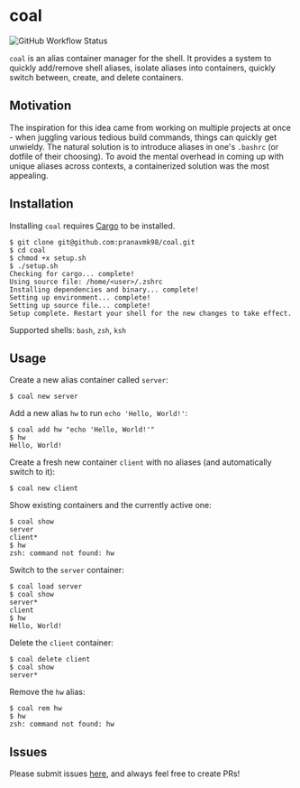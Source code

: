 # coal

![GitHub Workflow Status](https://img.shields.io/github/workflow/status/pranavmk98/coal/Rust)

`coal` is an alias container manager for the shell. It provides a system to quickly add/remove shell aliases, isolate aliases into containers, quickly switch between, create, and delete containers.


## Motivation

The inspiration for this idea came from working on multiple projects at once - when juggling various tedious build commands, things can quickly get unwieldy. The natural solution is to introduce aliases in one's `.bashrc` (or dotfile of their choosing). To avoid the mental overhead in coming up with unique aliases across contexts, a containerized solution was the most appealing.

## Installation

Installing `coal` requires [Cargo](https://crates.io/) to be installed.

```
$ git clone git@github.com:pranavmk98/coal.git
$ cd coal
$ chmod +x setup.sh
$ ./setup.sh
Checking for cargo... complete!
Using source file: /home/<user>/.zshrc
Installing dependencies and binary... complete!
Setting up environment... complete!
Setting up source file... complete!
Setup complete. Restart your shell for the new changes to take effect.
```

Supported shells: `bash`, `zsh`, `ksh`

## Usage

Create a new alias container called `server`:
```
$ coal new server
```

Add a new alias `hw` to run `echo 'Hello, World!'`:
```
$ coal add hw "echo 'Hello, World!'"
$ hw
Hello, World!
```

Create a fresh new container `client` with no aliases (and automatically switch to it):
```
$ coal new client
```

Show existing containers and the currently active one:
```
$ coal show
server
client*
$ hw
zsh: command not found: hw
```

Switch to the `server` container:
```
$ coal load server
$ coal show
server*
client
$ hw
Hello, World!
```

Delete the `client` container:
```
$ coal delete client
$ coal show
server*
```

Remove the `hw` alias:
```
$ coal rem hw
$ hw
zsh: command not found: hw
```

## Issues

Please submit issues [here](https://github.com/pranavmk98/coal/issues), and always feel free to create PRs!